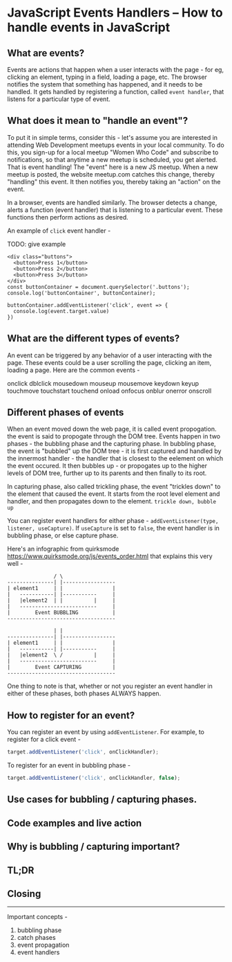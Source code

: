 # JavaScript Events Handlers – How to handle events in JavaScript

## What are events? 
Events are actions that happen when a user interacts with the page - for eg, clicking an element, typing in a field, loading a page, etc. The browser notifies the system that something has happened, and it needs to be handled. It gets handled by registering a function, called `event handler`, that listens for a particular type of event. 

## What does it mean to "handle an event"? 
To put it in simple terms, consider this - let's assume you are interested in attending Web Development meetups events in your local community. To do this, you sign-up for a local meetup "Women Who Code" and subscribe to notifications, so that anytime a new meetup is scheduled, you get alerted. That is event handling! The "event" here is a new JS meetup. When a new meetup is posted, the website meetup.com catches this change, thereby "handling" this event. It then notifies you, thereby taking an "action" on the event. 

In a browser, events are handled similarly. The browser detects a change, alerts a function (event handler) that is listening to a particular event. These functions then perform actions as desired. 

An example of `click` event handler - 
 
 TODO: give example
```
<div class="buttons">
  <button>Press 1</button>
  <button>Press 2</button>
  <button>Press 3</button>
</div>
const buttonContainer = document.querySelector('.buttons');
console.log('buttonContainer', buttonContainer);

buttonContainer.addEventListener('click', event => {
  console.log(event.target.value)
})

```

## What are the different types of events?
An event can be triggered by any behavior of a user interacting with the page. These events could be a user scrolling the page, clicking an item, loading a page. Here are the common events - 

onclick dblclick mousedown mouseup mousemove keydown keyup touchmove touchstart touchend onload onfocus onblur onerror onscroll 

## Different phases of events 
When an event moved down the web page, it is called event propogation. the event is said to propogate through the DOM tree. Events happen in two phases - the bubbling phase and the capturing phase. In bubbling phase, the event is "bubbled" up the DOM tree - it is first captured and handled by the innermost handler - the handler  that 
is closest to the eelement on which the event occured. It then bubbles up - or propogates up to the higher levels of DOM tree, further up to its parents and then finally to its root. 

In capturing phase, also called trickling phase, the event "trickles down" to the element that caused the event. It starts from the root level element and handler, and then propagates down to the element. 
```trickle down, bubble up```

You can register event handlers for either phase - `addEventListener(type, listener, useCapture)`. If `useCapture` is set to `false`, the event handler is in bubbling phase, or else capture phase. 


Here's an infographic from quirksmode https://www.quirksmode.org/js/events_order.html that explains this very well - 
```
               / \
---------------| |-----------------
| element1     | |                |
|   -----------| |-----------     |
|   |element2  | |          |     |
|   -------------------------     |
|        Event BUBBLING           |
-----------------------------------

               | |
---------------| |-----------------
| element1     | |                |
|   -----------| |-----------     |
|   |element2  \ /          |     |
|   -------------------------     |
|        Event CAPTURING          |
-----------------------------------

```

One thing to note is that, whether or not you register an event handler in either of these phases, both phases ALWAYS happen. 

## How to register for an event?
You can register an event by using `addEventListener`. For example, to register for a click event - 

```javascript
target.addEventListener('click', onClickHandler);
```
 
 To register for an event in bubbling phase - 
 ```javascript
 target.addEventListener('click', onClickHandler, false);
 ```

## Use cases for bubbling / capturing phases. 

 
## Code examples and live action

## Why is bubbling / capturing important?

## TL;DR

## Closing

---

Important concepts - 
1. bubbling phase
2. catch phases
3. event propagation
4. event handlers
